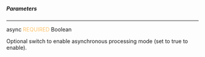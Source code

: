##### Parameters

---
<span className="parameter-text">async</span> <span style="color: #FFC56D;font-size: 14px" className="parameter-info">REQUIRED</span> <span className="parameter-info">Boolean</span>

Optional switch to enable asynchronous processing mode (set to true to enable).
